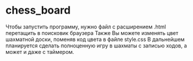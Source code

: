 # chess_board
Чтобы запустить программу, нужно файл с расширением .html перетащить в поисковик браузера
Также Вы можете изменять цвет шахматной доски, поменяв код цвета в файле style.css
В дальнейшем планируется сделать полноценную игру в шахматы с записью ходов, а может и даже с таймером.
